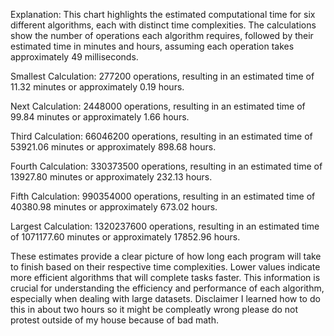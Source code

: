 Explanation:
This chart highlights the estimated computational time for six different algorithms, each with distinct time complexities. The calculations show the number of operations each algorithm requires, followed by their estimated time in minutes and hours, assuming each operation takes approximately 49 milliseconds.

Smallest Calculation: 
277200 operations, resulting in an estimated time of 
11.32 minutes or approximately 0.19 hours.

Next Calculation: 
2448000 operations, resulting in an estimated time of 99.84 minutes or approximately 1.66 hours.

Third Calculation: 
66046200 operations, resulting in an estimated time of 
53921.06 minutes or approximately 898.68 hours.

Fourth Calculation: 
330373500 operations, resulting in an estimated time of 
13927.80 minutes or approximately 232.13 hours.

Fifth Calculation: 
990354000 operations, resulting in an estimated time of 
40380.98 minutes or approximately 673.02 hours.

Largest Calculation: 
1320237600 operations, resulting in an estimated time of 
1071177.60 minutes or approximately 17852.96 hours.

These estimates provide a clear picture of how long each program will take to finish based on their respective time complexities. Lower values indicate more efficient algorithms that will complete tasks faster. This information is crucial for understanding the efficiency and performance of each algorithm, especially when dealing with large datasets. Disclaimer I learned how to do this in about two hours so it might be compleatly wrong please do not protest outside of my house because of bad math.